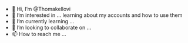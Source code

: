 - 👋 Hi, I’m @Thomakellovi
- 👀 I’m interested in ... learning about my accounts and how to use them
- 🌱 I’m currently learning ...
- 💞️ I’m looking to collaborate on ...
- 📫 How to reach me ...

<!---
Thomakellovi/Thomakellovi is a ✨ special ✨ repository because its `README.md` (this file) appears on your GitHub profile.
You can click the Preview link to take a look at your changes.
--->

